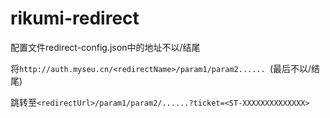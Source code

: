 # rikumi-redirect

配置文件redirect-config.json中的地址不以/结尾

将`http://auth.myseu.cn/<redirectName>/param1/param2...... `(最后不以/结尾)

跳转至`<redirectUrl>/param1/param2/......?ticket=<ST-XXXXXXXXXXXXXX>`
